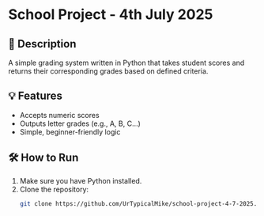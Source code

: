 # School Project - 4th July 2025

## 📘 Description
A simple grading system written in Python that takes student scores and returns their corresponding grades based on defined criteria.

## 💡 Features
- Accepts numeric scores
- Outputs letter grades (e.g., A, B, C...)
- Simple, beginner-friendly logic

## 🛠️ How to Run
1. Make sure you have Python installed.
2. Clone the repository:
   ```bash
   git clone https://github.com/UrTypicalMike/school-project-4-7-2025.git
